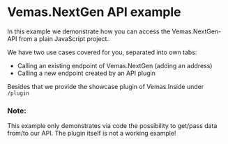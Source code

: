 # Vemas.NextGen API example

In this example we demonstrate how you can access the Vemas.NextGen-API from a plain JavaScript project.

We have two use cases covered for you, separated into own tabs:
* Calling an existing endpoint of Vemas.NextGen (adding an address)
*  Calling a new endpoint created by an API plugin

Besides that we provide the showcase plugin of Vemas.Inside under `/plugin`

### **Note:**

This example only demonstrates via code the possibility to get/pass data from/to our API.
The plugin itself is not a working example!
